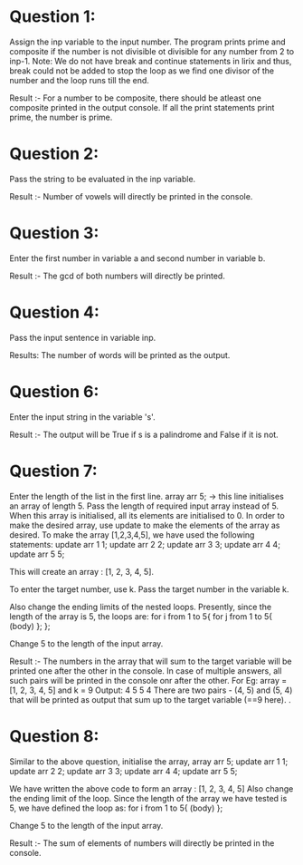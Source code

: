 # Question 1: <br>
Assign the inp variable to the input number. The program prints prime and composite if the number is not divisible ot divisible for any number from 2 to inp-1. 
Note: We do not have break and continue statements in lirix and thus, break could not be added to stop the loop as we find one divisor of the number and the loop runs till the end. 

Result :- For a number to be composite, there should be atleast one composite printed in the output console. If all the print statements print prime, the number is prime. 

# Question 2:  <br>
Pass the string to be evaluated in the inp variable. 

Result :- Number of vowels will directly be printed in the console.

# Question 3: <br>
Enter the first number in variable a and second number in variable b. 

Result :- The gcd of both numbers will directly be printed. 

# Question 4: <br>
Pass the input sentence in variable inp. 

Results: The number of words will be printed as the output. 

# Question 6: <br>
Enter the input string in the variable 's'. 

Result :- The output will be True if s is a palindrome and False if it is not. 

# Question 7: <br>
Enter the length of the list in the first line. 
array arr 5; -> this line initialises an array of length 5. Pass the length of required input array instead of 5.
When this array is initialised, all its elements are initialised to 0. In order to make the desired array, use update to make the elements of the array as desired. 
To make the array [1,2,3,4,5], we have used the following statements:
update arr 1 1;
update arr 2 2;
update arr 3 3;
update arr 4 4;
update arr 5 5;

This will create an array : [1, 2, 3, 4, 5].

To enter the target number, use k. Pass the target number in the variable k.

Also change the ending limits of the nested loops. 
Presently, since the length of the array is 5, the loops are: 
for i from 1 to 5{
	for j from 1 to 5{
        (body)
    };
};

Change 5 to the length of the input array.

Result :- The numbers in the array that will sum to the target variable will be printed one after the other in the console. 
In case of multiple answers, all such pairs will be printed in the console onr after the other. 
For Eg: array = [1, 2, 3, 4, 5] and k = 9
Output:
4
5
5
4
There are two pairs - (4, 5) and (5, 4) that will be printed as output that sum up to the target variable (==9 here). .

# Question 8: <br>
Similar to the above question, initialise the array,
array arr 5;
update arr 1 1;
update arr 2 2;
update arr 3 3;
update arr 4 4;
update arr 5 5;

We have written the above code to form an array : [1, 2, 3, 4, 5]
Also change the ending limit of the loop. Since the length of the array we have tested is 5, we have defined the loop as:
for i from 1 to 5{
    (body)
};

Change 5 to the length of the input array. 

Result :- The sum of elements of numbers will directly be printed in the console. 
